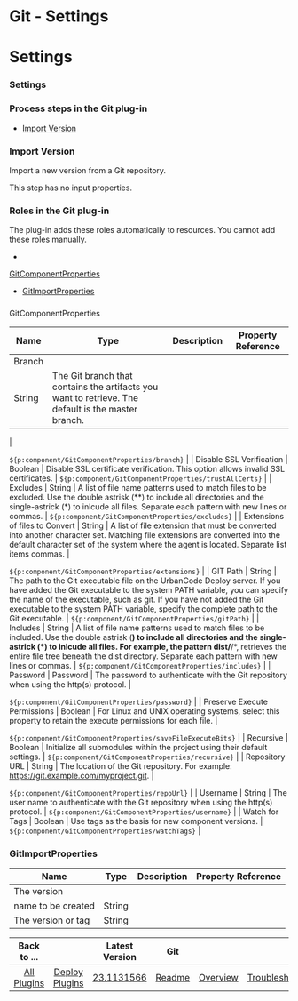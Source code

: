 
Git - Settings
==============

# Settings



### Settings




 



### Process steps in the Git plug-in


* [Import Version](#import_version)




### Import Version



Import a new version from a Git repository.


This step has no input properties.




### Roles in the Git plug-in



The plug-in adds these roles automatically to resources. You cannot add these roles manually.



* 
[GitComponentProperties](#gitcomponentproperties_role)
* [GitImportProperties](#gitimportproperties_role)



### 
GitComponentProperties




| Name | Type | Description | Property Reference |
| --- | --- | --- | --- |
| Branch | 
String | The Git branch that contains the artifacts you want to retrieve. The default is the master branch.
  | 
 
``${p:component/GitComponentProperties/branch}`` |
| Disable SSL Verification | Boolean | Disable SSL certificate 
verification. This option allows invalid SSL certificates.
  | 
 ``${p:component/GitComponentProperties/trustAllCerts}``
 |
| Excludes | String | A list of file name patterns used to match files to be excluded. Use the double astrisk (**) to
 include all directories and the single-astrick (*) to inlcude all files. Separate each pattern with new lines or 
commas.
  | 
 ``${p:component/GitComponentProperties/excludes}`` |
| Extensions of files to Convert | String | A list of
 file extension that must be converted into another character set. Matching file extensions are converted into the 
default character set of the system where the agent is located. Separate list items commas.
  | 
 
``${p:component/GitComponentProperties/extensions}`` |
| GIT Path | String | The path to the Git executable file on the 
UrbanCode Deploy server. If you have added the Git executable to the system PATH variable, you can specify the name of 
the executable, such as git. If you have not added the Git executable to the system PATH variable, specify the complete 
path to the Git executable.
  | 
 ``${p:component/GitComponentProperties/gitPath}`` |
| Includes | String | A list of 
file name patterns used to match files to be included. Use the double astrisk (**) to include all directories and the 
single-astrick (*) to inlcude all files. For example, the pattern dist/**/*, retrieves the entire file tree beneath the 
dist directory. Separate each pattern with new lines or commas.
  | 
 ``${p:component/GitComponentProperties/includes}``
 |
| Password | Password | The password to authenticate with the Git repository when using the http(s) protocol. | 
 
``${p:component/GitComponentProperties/password}`` |
| Preserve Execute Permissions | Boolean | For Linux and UNIX 
operating systems, select this property to retain the execute permissions for each file.
  | 
 
``${p:component/GitComponentProperties/saveFileExecuteBits}`` |
| Recursive | Boolean | Initialize all submodules within
 the project using their default settings. | 
 ``${p:component/GitComponentProperties/recursive}`` |
| Repository URL | 
String | The location of the Git repository. For example: https://git.example.com/myproject.git. | 
 
``${p:component/GitComponentProperties/repoUrl}`` |
| Username | String | The user name to authenticate with the Git 
repository when using the http(s) protocol. | 
 ``${p:component/GitComponentProperties/username}`` |
| Watch for Tags | 
Boolean | Use tags as the basis for new component versions. | 
 ``${p:component/GitComponentProperties/watchTags}`` |



### GitImportProperties




| Name | Type | Description | Property Reference |
| --- | --- | --- | --- |
| The version 
name to be created | String |  |  |
| The version or tag | String |  |  |





|Back to ...||Latest Version|Git |||||
| :---: | :---: | :---: | :---: | :---: | :---: | :---: | :---: |
|[All Plugins](../../index.md)|[Deploy Plugins](../README.md)|[23.1131566]()|[Readme](README.md)|[Overview](overview.md)|[Troubleshooting](troubleshooting.md)|[Usage](usage.md)|[Downloads](downloads.md)|
